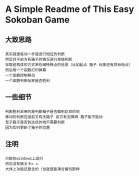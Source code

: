 A Simple Readme of This Easy Sokoban Game
====
大致思路
----
###
    其实就是每动一步就进行相应的判断
    然后对于前方有箱子的情况进行单独判断
    采取结构体的方式来存储特殊点的信息（比如起点 箱子 玩家还有目标地点）
    然后用一个函数打印屏幕
    一个函数控制移动
    一个函数判断玩家是否胜利
    
一些细节
----
###
    判断胜利采用的是判断箱子是否都到达目的地
    移动的判断包括前方有无箱子 前方有无障碍 箱子能不能动
    至于箱子是否到达目的地不需要判断
    因为实时更新了箱子的位置
    
注明
----
###
    只能在windows上运行
    然后没有做关卡= =
    大体上功能还是全的（也就是能凑合着玩那种
